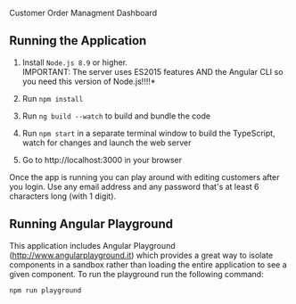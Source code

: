 Customer Order Managment Dashboard
## Running the Application

1. Install `Node.js 8.9` or higher.  
IMPORTANT: The server uses ES2015 features AND the Angular CLI so you need this version of Node.js!!!!*

1. Run ```npm install```

1. Run ```ng build --watch``` to build and bundle the code

1. Run ```npm start``` in a separate terminal window to build the TypeScript, watch for changes and launch the web server

1. Go to http://localhost:3000 in your browser 

Once the app is running you can play around with editing customers after you login. Use any email address and any password that's at least 6 characters long (with 1 digit).

## Running Angular Playground

This application includes Angular Playground (http://www.angularplayground.it) which provides a great way to isolate components in a sandbox rather than loading the entire application to see a given component. To run the playground run the following command:

```npm run playground```
